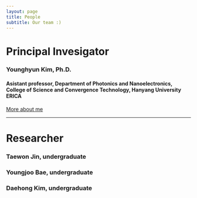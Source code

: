 ```yaml
---
layout: page
title: People
subtitle: Our team :)
---
```


# Principal Invesigator
### Younghyun Kim, Ph.D.
#### Asistant professor, Department of Photonics and Nanoelectronics, College of Science and Convergence Technology, Hanyang University ERICA
[More about me](https://yh2424.github.io/people/younghyunkim)  

---
# Researcher
### Taewon Jin, undergraduate


### Youngjoo Bae, undergraduate


### Daehong Kim, undergraduate


